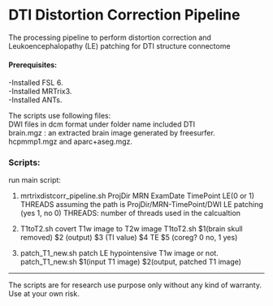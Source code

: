 #         DTI Distortion Correction Pipeline
The processing pipeline to perform distortion correction and Leukoencephalopathy (LE) patching for DTI structure connectome

#### Prerequisites:  
-Installed FSL 6.     
-Installed MRTrix3.   
-Installed ANTs.   

The scripts use following files:  
DWI files in dcm format under folder name included DTI   
brain.mgz : an extracted brain image generated by freesurfer.  
hcpmmp1.mgz and aparc+aseg.mgz.  

### Scripts:   
run main script:
1. mrtrixdistcorr_pipeline.sh ProjDir MRN ExamDate TimePoint LE(0 or 1) THREADS
assuming the path is 
ProjDir/MRN-TimePoint/DWI
LE patching (yes 1, no 0)
THREADS: number of threads used in the calcualtion

2. T1toT2.sh covert T1w image to T2w image
T1toT2.sh $1(brain skull removed)  $2 (output) $3 (TI value)  $4 TE $5 (coreg? 0 no, 1 yes)

3. patch_T1_new.sh  patch LE hypointensive T1w image or not.  
patch_T1_new.sh $1(input T1 image) $2(output, patched T1 image)

-----------
The scripts are for research use purpose only without any kind of warranty.  Use at your own risk.
